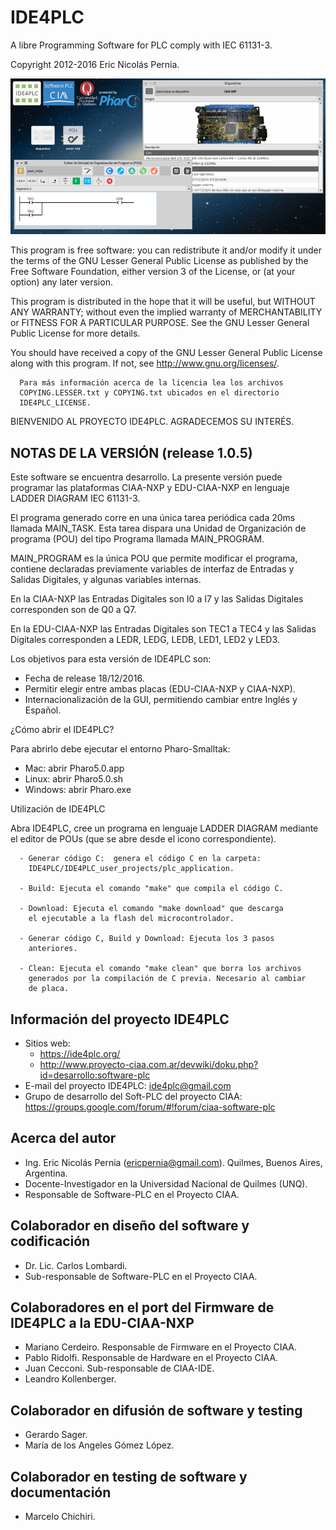 IDE4PLC
=======

A libre Programming Software for PLC comply with IEC 61131-3.

Copyright 2012-2016 Eric Nicolás Pernia.

![Imagen "IDE4PLCv1-0-5.png" no encontrada](assets/img/IDE4PLCv1-0-4.png "IDE4PLC v1.0.5")

This program is free software: you can redistribute it and/or modify it under the terms of the GNU Lesser General Public License as published by the Free Software Foundation, either version 3 of the License, or (at your option) any later version.

This program is distributed in the hope that it will be useful, but WITHOUT ANY WARRANTY; without even the implied warranty of MERCHANTABILITY or FITNESS FOR A PARTICULAR PURPOSE.  See the GNU Lesser General Public License for more details.

You should have received a copy of the GNU Lesser General Public License along with this program.  If not, see <http://www.gnu.org/licenses/>.

      Para más información acerca de la licencia lea los archivos 
      COPYING.LESSER.txt y COPYING.txt ubicados en el directorio 
      IDE4PLC_LICENSE.


BIENVENIDO AL PROYECTO IDE4PLC. AGRADECEMOS SU INTERÉS.

NOTAS DE LA VERSIÓN (release 1.0.5) 
-----------------------------------

   Este software se encuentra desarrollo. La presente versión puede 
   programar las plataformas CIAA-NXP y EDU-CIAA-NXP en lenguaje 
   LADDER DIAGRAM IEC 61131-3. 
   
   El programa generado corre en una única tarea periódica cada 20ms 
   llamada MAIN_TASK. Esta tarea dispara una Unidad de Organización de 
   programa (POU) del tipo Programa llamada MAIN_PROGRAM.

   MAIN_PROGRAM es la única POU que permite modificar el programa, 
   contiene declaradas previamente variables de interfaz de Entradas
   y Salidas Digitales, y algunas variables internas.
   
   En la CIAA-NXP las Entradas Digitales son I0 a I7 y las Salidas 
   Digitales corresponden son de Q0 a Q7.
   
   En la EDU-CIAA-NXP las Entradas Digitales son TEC1 a TEC4 y las
   Salidas Digitales corresponden a LEDR, LEDG, LEDB, LED1, LED2 
   y LED3.

Los objetivos para esta versión de IDE4PLC son:

   * Fecha de release 18/12/2016.
   * Permitir elegir entre ambas placas (EDU-CIAA-NXP y CIAA-NXP).
   * Internacionalización de la GUI, permitiendo cambiar entre 
     Inglés y Español.
     
¿Cómo abrir el IDE4PLC?

   Para abrirlo debe ejecutar el entorno Pharo-Smalltak:

   - Mac: abrir Pharo5.0.app
   - Linux: abrir Pharo5.0.sh
   - Windows: abrir Pharo.exe
   
Utilización de IDE4PLC

   Abra IDE4PLC, cree un programa en lenguaje LADDER DIAGRAM mediante 
   el editor de POUs (que se abre desde el icono correspondiente).
   
      - Generar código C:  genera el código C en la carpeta:
        IDE4PLC/IDE4PLC_user_projects/plc_application.

      - Build: Ejecuta el comando "make" que compila el código C.

      - Download: Ejecuta el comando "make download" que descarga 
        el ejecutable a la flash del microcontrolador.

      - Generar código C, Build y Download: Ejecuta los 3 pasos 
        anteriores.

      - Clean: Ejecuta el comando "make clean" que borra los archivos 
        generados por la compilación de C previa. Necesario al cambiar 
        de placa.

        

Información del proyecto IDE4PLC
--------------------------------

   * Sitios web: 
      - https://ide4plc.org/
      - http://www.proyecto-ciaa.com.ar/devwiki/doku.php?id=desarrollo:software-plc
   * E-mail del proyecto IDE4PLC: ide4plc@gmail.com
   * Grupo de desarrollo del Soft-PLC del proyecto CIAA: https://groups.google.com/forum/#!forum/ciaa-software-plc
   
   
Acerca del autor
----------------
   
   * Ing. Eric Nicolás Pernia (ericpernia@gmail.com). Quilmes, Buenos Aires, Argentina.
   * Docente-Investigador en la Universidad Nacional de Quilmes (UNQ).
   * Responsable de Software-PLC en el Proyecto CIAA.
   
   
Colaborador en diseño del software y codificación
-------------------------------------------------

   * Dr. Lic. Carlos Lombardi.
   * Sub-responsable de Software-PLC en el Proyecto CIAA.
   
   
Colaboradores en el port del Firmware de IDE4PLC a la EDU-CIAA-NXP
------------------------------------------------------------------

   * Mariano Cerdeiro. Responsable de Firmware en el Proyecto CIAA.
   * Pablo Ridolfi. Responsable de Hardware en el Proyecto CIAA.
   * Juan Cecconi. Sub-responsable de CIAA-IDE.
   * Leandro Kollenberger.

   
Colaborador en difusión de software y testing
---------------------------------------------

   * Gerardo Sager.
   * María de los Angeles Gómez López.
   
   
Colaborador en testing de software y documentación
--------------------------------------------------

   * Marcelo Chichiri.
